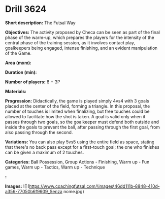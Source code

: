 # Drill 3624

**Short description:**
The Futsal Way

**Objectives:**
The activity proposed by Checa can be seen as part of the final phase of the warm-up, which prepares the players for the intensity of the central phase of the training session, as it involves contact play, goalkeepers being engaged, intense finishing, and an evident manipulation of the Game.

**Area (mxm):**


**Duration (min):**


**Number of players:**
8 + 3P

**Materials:**


**Progression:**
Didactically, the game is played simply 4vs4 with 3 goals placed at the center of the field, forming a triangle. In this proposal, the number of touches is limited when finalizing, but free touches could be allowed to facilitate how the shot is taken. A goal is valid only when it passes through two goals, so the goalkeeper must defend both outside and inside the goals to prevent the ball, after passing through the first goal, from also passing through the second.

**Variations:**
You can also play 5vs5 using the entire field as space, stating that there's no back pass except for a first-touch goal; the one who finishes can be given a maximum of 2 touches.

**Categories:**
Ball Possession, Group Actions - Finishing, Warm up - Fun games, Warm up - Tactics, Warm up - Technique

**:**


**Images:**
![](https://www.coachingfutsal.com/\images\46dd111b-8848-410d-a356-77050b6f9609_Senza nome.jpg)


